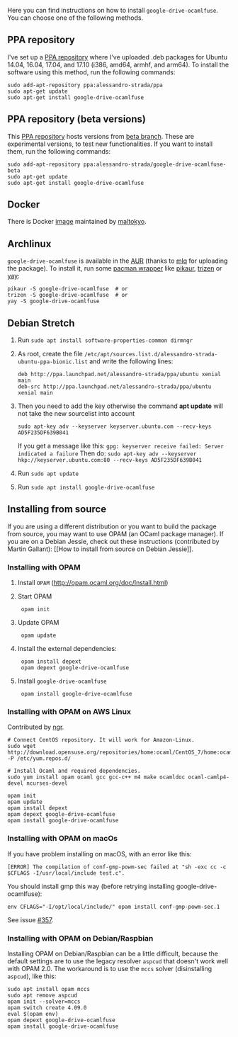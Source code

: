 Here you can find instructions on how to install `google-drive-ocamlfuse`. You can choose one of the following methods.

## PPA repository

I've set up a [PPA repository](https://launchpad.net/~alessandro-strada/+archive/ppa) where I've uploaded  .deb packages for Ubuntu 14.04, 16.04, 17.04, and 17.10 (i386, amd64, armhf, and arm64). To install the software using this method, run the following commands:

    sudo add-apt-repository ppa:alessandro-strada/ppa
    sudo apt-get update
    sudo apt-get install google-drive-ocamlfuse

## PPA repository (beta versions)

This [PPA repository](https://launchpad.net/~alessandro-strada/+archive/ubuntu/google-drive-ocamlfuse-beta) hosts versions from [beta branch](https://github.com/astrada/google-drive-ocamlfuse/tree/beta). These are experimental versions, to test new functionalities. If you want to install them, run the following commands:

    sudo add-apt-repository ppa:alessandro-strada/google-drive-ocamlfuse-beta
    sudo apt-get update
    sudo apt-get install google-drive-ocamlfuse

## Docker

There is Docker [image](https://hub.docker.com/r/maltokyo/docker-google-drive-ocamlfuse) maintained by [maltokyo](https://github.com/maltokyo).

## Archlinux

`google-drive-ocamlfuse` is available in the [AUR](https://aur.archlinux.org/packages/google-drive-ocamlfuse/) (thanks to [mlq](http://pwmt.org/) for uploading the package). To install it, run some [pacman wrapper](https://wiki.archlinux.org/index.php/AUR_helpers#Pacman_wrappers) like [pikaur](https://github.com/actionless/pikaur), [trizen](https://github.com/trizen/trizen) or [yay](https://github.com/Jguer/yay):

    pikaur -S google-drive-ocamlfuse  # or
    trizen -S google-drive-ocamlfuse  # or
    yay -S google-drive-ocamlfuse

## Debian Stretch

1. Run `sudo apt install software-properties-common dirmngr`

2. As root, create the file `/etc/apt/sources.list.d/alessandro-strada-ubuntu-ppa-bionic.list` and write the following lines:

    `deb http://ppa.launchpad.net/alessandro-strada/ppa/ubuntu xenial main`  
    `deb-src http://ppa.launchpad.net/alessandro-strada/ppa/ubuntu xenial main`  

3. Then you need to add the key otherwise the command **apt update** will not take the new sourcelist into account

    `sudo apt-key adv --keyserver keyserver.ubuntu.com --recv-keys AD5F235DF639B041`  

    If you get a message like this: `gpg: keyserver receive failed: Server indicated a failure` Then do:
    `sudo apt-key adv --keyserver hkp://keyserver.ubuntu.com:80 --recv-keys AD5F235DF639B041`

4. Run `sudo apt update`
5. Run `sudo apt install google-drive-ocamlfuse`

## Installing from source

If you are using a different distribution or you want to build the package from source, you may want to use OPAM (an OCaml package manager). If you are on a Debian Jessie, check out these instructions (contributed by Martin Gallant): [[How to install from source on Debian Jessie]].

### Installing with OPAM

1. Install `OPAM` (http://opam.ocaml.org/doc/Install.html)

1. Start OPAM

        opam init

1. Update OPAM

        opam update

1. Install the external dependencies:

        opam install depext
        opam depext google-drive-ocamlfuse

1. Install `google-drive-ocamlfuse`

        opam install google-drive-ocamlfuse

### Installing with OPAM on AWS Linux

Contributed by [ngr](https://github.com/ngr).

    # Connect CentOS repository. It will work for Amazon-Linux.
    sudo wget http://download.opensuse.org/repositories/home:ocaml/CentOS_7/home:ocaml.repo -P /etc/yum.repos.d/

    # Install Ocaml and required dependencies.
    sudo yum install opam ocaml gcc gcc-c++ m4 make ocamldoc ocaml-camlp4-devel ncurses-devel

    opam init
    opam update
    opam install depext
    opam depext google-drive-ocamlfuse
    opam install google-drive-ocamlfuse

### Installing with OPAM on macOs

If you have problem installing on macOS, with an error like this:

    [ERROR] The compilation of conf-gmp-powm-sec failed at "sh -exc cc -c $CFLAGS -I/usr/local/include test.c".

You should install gmp this way (before retrying installing google-drive-ocamlfuse):

    env CFLAGS="-I/opt/local/include/" opam install conf-gmp-powm-sec.1

See issue [#357](https://github.com/astrada/google-drive-ocamlfuse/issues/357).

### Installing with OPAM on Debian/Raspbian

Installing OPAM on Debian/Raspbian can be a little difficult, because the default settings are to use the legacy resolver `aspcud` that doesn't work well with OPAM 2.0. The workaround is to use the `mccs` solver (disinstalling `aspcud`), like this:

    sudo apt install opam mccs
    sudo apt remove aspcud
    opam init --solver=mccs
    opam switch create 4.09.0
    eval $(opam env)
    opam depext google-drive-ocamlfuse
    opam install google-drive-ocamlfuse
